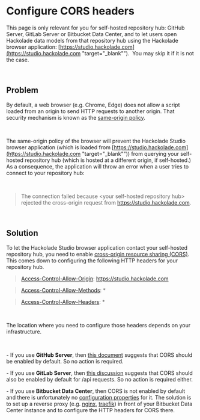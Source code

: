 # Configure CORS headers

This page is only relevant for you for self-hosted repository hub: GitHub Server, GitLab Server or Bitbucket Data Center, and to let users open Hackolade data models from that repository hub using the Hackolade browser application: [https://studio.hackolade.com](<https://studio.hackolade.com> "target=\"\_blank\"").&nbsp; You may skip it if it is not the case.

&nbsp;

## Problem

By default, a web browser (e.g. Chrome, Edge) does not allow a script loaded from an origin to send HTTP requests to another origin. That security mechanism is known as the [same-origin policy](<https://developer.mozilla.org/en-US/docs/Web/Security/Same-origin\_policy> "target=\"\_blank\"").

&nbsp;

The same-origin policy of the browser will prevent the Hackolade Studio browser application (which is loaded from [https://studio.hackolade.com](<https://studio.hackolade.com> "target=\"\_blank\"")) from querying your self-hosted repository hub (which is hosted at a different origin, if self-hosted.)&nbsp; As a consequence, the application will throw an error when a user tries to connect to your repository hub:

&nbsp;

> The connection failed because \<your self-hosted repository hub\> rejected the cross-origin request from https://studio.hackolade.com.

&nbsp;

## Solution

To let the Hackolade Studio browser application contact your self-hosted repository hub, you need to enable [cross-origin resource sharing (CORS)](<https://developer.mozilla.org/en-US/docs/Web/HTTP/CORS> "target=\"\_blank\""). This comes down to configuring the following HTTP headers for your repository hub.

[](<https://developer.mozilla.org/fr/docs/Web/HTTP/Headers/Access-Control-Allow-Origin>)

> [Access-Control-Allow-Origin](<https://developer.mozilla.org/fr/docs/Web/HTTP/Headers/Access-Control-Allow-Origin> "target=\"\_blank\""): https://studio.hackolade.com

> [Access-Control-Allow-Methods](<https://developer.mozilla.org/en-US/docs/Web/HTTP/Headers/Access-Control-Allow-Methods> "target=\"\_blank\""): \*

> [Access-Control-Allow-Headers](<https://developer.mozilla.org/en-US/docs/Web/HTTP/Headers/Access-Control-Allow-Headers> "target=\"\_blank\""): \*

&nbsp;

The location where you need to configure those headers depends on your infrastructure.

&nbsp;

\- If you use **GitHub Server**, then [this document](<https://docs.github.com/en/enterprise-server@3.10/rest/using-the-rest-api/using-cors-and-jsonp-to-make-cross-origin-requests?apiVersion=2022-11-28> "target=\"\_blank\"") suggests that CORS should be enabled by default. So no action is required.

\- If you use **GitLab Server**, then [this discussion](<https://gitlab.com/gitlab-org/omnibus-gitlab/-/issues/5425> "target=\"\_blank\"") suggests that CORS should also be enabled by default for /api requests. So no action is required either.

\- If you use **Bitbucket Data Center**, then CORS is not enabled by default and there is unfortunately no [configuration properties](<https://confluence.atlassian.com/bitbucketserver/configuration-properties-776640155.html> "target=\"\_blank\"") for it. The solution is to set up a reverse proxy (e.g. [nginx](<https://nginx.org/en/> "target=\"\_blank\""), [traefik](<https://doc.traefik.io/traefik/> "target=\"\_blank\"")) in front of your Bitbucket Data Center instance and to configure the HTTP headers for CORS there.

&nbsp;

